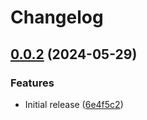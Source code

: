 # Changelog

## [0.0.2](https://github.com/case-contract-testing/example-extractor/compare/example-extractor-v0.0.1...example-extractor-v0.0.2) (2024-05-29)


### Features

* Initial release ([6e4f5c2](https://github.com/case-contract-testing/example-extractor/commit/6e4f5c25395c9f44284aae22590d9349be0523ed))
